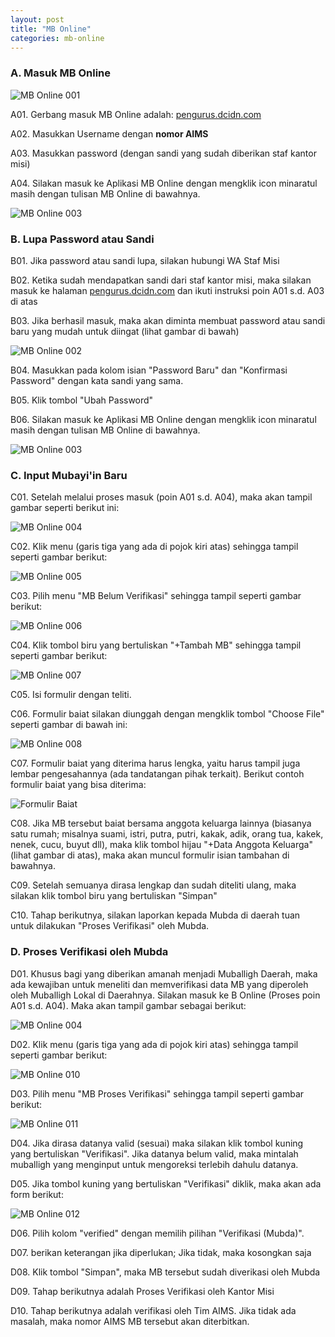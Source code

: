 ```yaml
---
layout: post
title: "MB Online"
categories: mb-online
---
```


### A. Masuk MB Online

![MB Online 001](/assets/mb-online-001.png)

A01. Gerbang masuk MB Online adalah: [pengurus.dcidn.com](https://pengurus.dcidn.com)
   
A02. Masukkan Username dengan **nomor AIMS**
  
A03. Masukkan password (dengan sandi yang sudah diberikan staf kantor misi)

A04. Silakan masuk ke Aplikasi MB Online dengan mengklik icon minaratul masih dengan tulisan MB Online di bawahnya.

![MB Online 003](/assets/mb-online-003.png)


### B. Lupa Password atau Sandi

B01. Jika password atau sandi lupa, silakan hubungi WA Staf Misi

B02. Ketika sudah mendapatkan sandi dari staf kantor misi, maka silakan masuk ke halaman [pengurus.dcidn.com](https://pengurus.dcidn.com) dan ikuti instruksi poin A01 s.d. A03 di atas

B03. Jika berhasil masuk, maka akan diminta membuat password atau sandi baru yang mudah untuk diingat (lihat gambar di bawah)

![MB Online 002](/assets/mb-online-002.png)

B04. Masukkan pada kolom isian "Password Baru" dan "Konfirmasi Password" dengan kata sandi yang sama.

B05. Klik tombol "Ubah Password"

B06. Silakan masuk ke Aplikasi MB Online dengan mengklik icon minaratul masih dengan tulisan MB Online di bawahnya.

![MB Online 003](/assets/mb-online-003.png)

### C. Input Mubayi'in Baru

C01. Setelah melalui proses masuk (poin A01 s.d. A04), maka akan tampil gambar seperti berikut ini:

![MB Online 004](/assets/mb-online-004.png)

C02. Klik menu (garis tiga yang ada di pojok kiri atas) sehingga tampil seperti gambar berikut:

![MB Online 005](/assets/mb-online-005.png)

C03. Pilih menu "MB Belum Verifikasi" sehingga tampil seperti gambar berikut:

![MB Online 006](/assets/mb-online-006.png)

C04. Klik tombol biru yang bertuliskan "+Tambah MB" sehingga tampil seperti gambar berikut:

![MB Online 007](/assets/mb-online-007.png)

C05. Isi formulir dengan teliti.

C06. Formulir baiat silakan diunggah dengan mengklik tombol "Choose File" seperti gambar di bawah ini:

![MB Online 008](/assets/mb-online-008.png)

C07. Formulir baiat yang diterima harus lengka, yaitu harus tampil juga lembar pengesahannya (ada tandatangan pihak terkait). Berikut contoh formulir baiat yang bisa diterima:

![Formulir Baiat](/assets/formulir-baiat.jpeg)

C08. Jika MB tersebut baiat bersama anggota keluarga lainnya (biasanya satu rumah; misalnya suami, istri, putra, putri, kakak, adik, orang tua, kakek, nenek, cucu, buyut dll), maka klik tombol hijau "+Data Anggota Keluarga" (lihat gambar di atas), maka akan muncul formulir isian tambahan di bawahnya.

C09. Setelah semuanya dirasa lengkap dan sudah diteliti ulang, maka silakan klik tombol biru yang bertuliskan "Simpan" 

C10. Tahap berikutnya, silakan laporkan kepada Mubda di daerah tuan untuk dilakukan "Proses Verifikasi" oleh Mubda.

### D. Proses Verifikasi oleh Mubda

D01. Khusus bagi yang diberikan amanah menjadi Muballigh Daerah, maka ada kewajiban untuk meneliti dan memverifikasi data MB yang diperoleh oleh Muballigh Lokal di Daerahnya. Silakan masuk ke B Online (Proses poin A01 s.d. A04). Maka akan tampil gambar sebagai berikut:

![MB Online 004](/assets/mb-online-004.png)

D02. Klik menu (garis tiga yang ada di pojok kiri atas) sehingga tampil seperti gambar berikut:

![MB Online 010](/assets/mb-online-010.png)

D03. Pilih menu "MB Proses Verifikasi" sehingga tampil seperti gambar berikut:

![MB Online 011](/assets/mb-online-011.png)

D04. Jika dirasa datanya valid (sesuai) maka silakan klik tombol kuning yang bertuliskan "Verifikasi". Jika datanya belum valid, maka mintalah muballigh yang menginput untuk mengoreksi terlebih dahulu datanya.

D05. Jika tombol kuning yang bertuliskan "Verifikasi" diklik, maka akan ada form berikut:

![MB Online 012](/assets/mb-online-012.png)

D06. Pilih kolom "verified" dengan memilih pilihan "Verifikasi (Mubda)".

D07. berikan keterangan jika diperlukan; Jika tidak, maka kosongkan saja

D08. Klik tombol "Simpan", maka MB tersebut sudah diverikasi oleh Mubda

D09. Tahap berikutnya adalah Proses Verifikasi oleh Kantor Misi

D10. Tahap berikutnya adalah verifikasi oleh Tim AIMS. Jika tidak ada masalah, maka nomor AIMS MB tersebut akan diterbitkan.